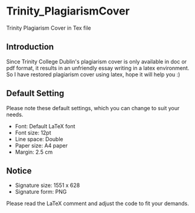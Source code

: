 # Trinity_PlagiarismCover
Trinity Plagiarism Cover in Tex file

## Introduction
Since Trinity College Dublin's plagiarism cover is only available in doc or pdf format, it results in an unfriendly essay writing in a latex environment. So I have restored plagiarism cover using latex, hope it will help you :)

## Default Setting
Please note these default settings, which you can change to suit your needs.

+ Font: Default LaTeX font
+ Font size: 12pt
+ Line space: Double
+ Paper size: A4 paper
+ Margin: 2.5 cm

## Notice
+ Signature size: 1551 x 628
+ Signature form: PNG

Please read the LaTeX comment and adjust the code to fit your demands. 
